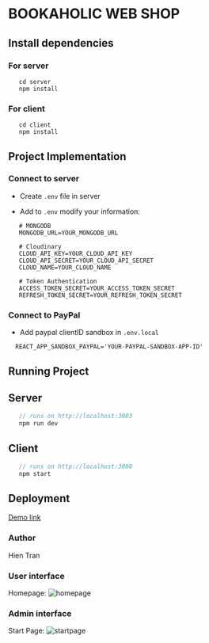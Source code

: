 # BOOKAHOLIC WEB SHOP

## Install dependencies

### For server

```
   cd server
   npm install
```

### For client

```
   cd client
   npm install
```

## Project Implementation

### Connect to server

- Create `.env` file in server

* Add to `.env` modify your information:

```
   # MONGODB
   MONGODB_URL=YOUR_MONGODB_URL

   # Cloudinary
   CLOUD_API_KEY=YOUR_CLOUD_API_KEY
   CLOUD_API_SECRET=YOUR_CLOUD_API_SECRET
   CLOUD_NAME=YOUR_CLOUD_NAME

   # Token Authentication
   ACCESS_TOKEN_SECRET=YOUR_ACCESS_TOKEN_SECRET
   REFRESH_TOKEN_SECRET=YOUR_REFRESH_TOKEN_SECRET

```

### Connect to PayPal

- Add paypal clientID sandbox in `.env.local`

```
  REACT_APP_SANDBOX_PAYPAL='YOUR-PAYPAL-SANDBOX-APP-ID'

```

## Running Project

## Server

```javascript
   // runs on http://localhost:3003
   npm run dev
```

## Client

```javascript
   // runs on http://localhost:3000
   npm start
```

## Deployment

[Demo link](https://bookaholic-shop.herokuapp.com/)

### Author

Hien Tran

### User interface

Homepage:
![homepage](https://res.cloudinary.com/theklatran/image/upload/v1644780916/test/user_page_jmqirl.png)

### Admin interface

Start Page:
![startpage](https://res.cloudinary.com/theklatran/image/upload/v1644780916/test/admin-page_wuqtgn.png)
